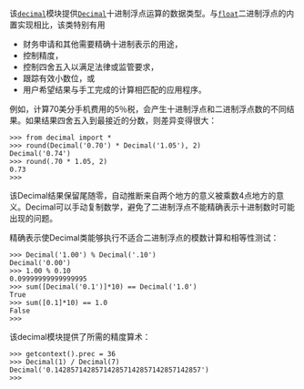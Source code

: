 该[`decimal`](https://docs.python.org/3/library/decimal.html#module-decimal)模块提供[`Decimal`](https://docs.python.org/3/library/decimal.html#decimal.Decimal)十进制浮点运算的数据类型。与[`float`](https://docs.python.org/3/library/functions.html#float)二进制浮点的内置实现相比，该类特别有用

* 财务申请和其他需要精确十进制表示的用途，
* 控制精度，
* 控制四舍五入以满足法律或监管要求，
* 跟踪有效小数位，或
* 用户希望结果与手工完成的计算相匹配的应用程序。

例如，计算70美分手机费用的5％税，会产生十进制浮点和二进制浮点数的不同结果。如果结果四舍五入到最接近的分数，则差异变得很大：

```
>>> from decimal import *
>>> round(Decimal('0.70') * Decimal('1.05'), 2)
Decimal('0.74')
>>> round(.70 * 1.05, 2)
0.73
>>>
```

该Decimal结果保留尾随零，自动推断来自两个地方的意义被乘数4点地方的意义。Decimal可以手动复制数学，避免了二进制浮点不能精确表示十进制数时可能出现的问题。

精确表示使Decimal类能够执行不适合二进制浮点的模数计算和相等性测试：

```
>>> Decimal('1.00') % Decimal('.10')
Decimal('0.00')
>>> 1.00 % 0.10
0.09999999999999995
>>> sum([Decimal('0.1')]*10) == Decimal('1.0')
True
>>> sum([0.1]*10) == 1.0
False
>>>
```

该decimal模块提供了所需的精度算术：

```
>>> getcontext().prec = 36
>>> Decimal(1) / Decimal(7)
Decimal('0.142857142857142857142857142857142857')
>>>
```




